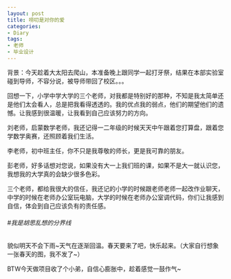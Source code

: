 ```yaml
---
layout: post
title: 唠叨是对你的爱
categories:
- Diary
tags:
- 老师
- 毕业设计
---
```


背景：今天趁着大太阳去爬山，本准备晚上跟同学一起打牙祭，结果在本部实验室碰到导师，不容分说，被导师带回了校区。。。

回想一下，小学中学大学的三个老师，对我都是特别好的那种，不知是我太简单还是他们太会看人，总是把我看得透透的。我的优点我的弱点，他们的期望他们的遗憾。让我感到很温暖，让我看到自己应该努力的方向。

刘老师，启蒙数学老师，我还记得一二年级的时候天天中午跟着您打算盘，跟着您学数学奥赛，还照顾着我们生活。

李老师，初中班主任，你不只是我尊敬的师长，更是我可靠的朋友。

彭老师，好多话想对您说，如果没有大一上我们班的课，如果不是大一就认识您，我想我的大学真的会缺少很多色彩。

三个老师，都给我很大的信任，我还记的小学的时候跟老师老师一起改作业聊天，中学的时候在老师办公室玩电脑，大学的时候在老师办公室调代码，你们让我感到自信，体会到自己应该负有的责任感。

###### \#我是胡思乱想的分界线

貌似明天不会下雨\~天气在逐渐回温。春天要来了吧，快乐起来。（大家自行想象一张春天的图，我不发了\~）

BTW今天做项目收了个小弟，自信心膨胀中，趁着感觉一鼓作气\~